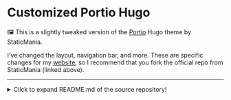 <h1> Customized Portio Hugo</h1>

🖼️ This is a slightly tweaked version of the [Portio](https://github.com/StaticMania/portio-hugo) Hugo theme by StaticMania.

I've changed the layout, navigation bar, and more. These are specific changes for my [website](www.anthonydellavecchia.com), so I recommend that you fork the official repo from StaticMania (linked above).

---

<details>
  <summary>Click to expand README.md of the source repository!</summary>

Portio is a simple, minimal and responsive Portfolio Hugo Theme. Portio is well organized, well-formatted and named accordingly so it’s easy to change any and all of the design. Portio is built with Bootstrap 4. You can customize it very easy to fit your needs.

## Table of Contents

- [Live Demo](#live-demo)
- [Installation](#installation)
- [Main Features](#features)
- [Support](#support)
- [Licensing](#licensing)
- [Hire](#hire)

## Live Demo

Checkout the live demo [here](https://portio-hugo.staticmania.com/)

## Installation

1. Add the repository into your Hugo Project repository as a submodule, `git submodule add git@github.com:StaticMania/portio-hugo.git themes/portio`.
2. Copy the `.forestry`, `data`, `content`, `static`, `resources` & `config.toml` files from the `exampleSite` directory and paste it on you Hugo Project repository/directory. From the site home directory:

   cp -a themes/portio/exampleSite/\* .

3. Build your site with `hugo serve` and see the result at `http://localhost:1313/`.

**Make sure to use Hugo Extended to serve/build your site, as else the SASS/SCSS won't be rendered correctly**

## Features

- Responsive Ready.
- Powered by Bootstrap 4.
- Blog Support.
- Well formatted code.
- Easy Customization.
- Formspree Contact form.
- Google Analytics.
- Forestry Integrated.
- Crafted for Personal Portfolio

## Support

Have some question or facing any technical trouble feel free to [Contact Us](https://staticmania.com/contact/)

## Licensing

This Repository is licensed under the [MIT](https://github.com/StaticMania/portio-hugo/blob/master/LICENSE) License

</details>
